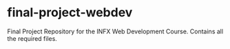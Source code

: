 # final-project-webdev
Final Project Repository for the INFX Web Development Course. Contains all the required files.
